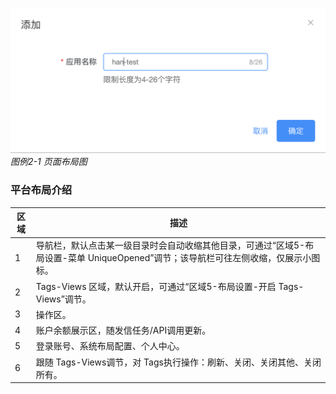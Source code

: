 
![image2-1](../../images/JMC/img3-16.png)
*图例2-1 页面布局图*

### 平台布局介绍

| 区域 | 描述 |
|------|------|
| 1    | 导航栏，默认点击某一级目录时会自动收缩其他目录，可通过“区域5-布局设置-菜单 UniqueOpened”调节；该导航栏可往左侧收缩，仅展示小图标。 |
| 2    | Tags-Views 区域，默认开启，可通过“区域5-布局设置-开启 Tags-Views”调节。 |
| 3    | 操作区。 |
| 4    | 账户余额展示区，随发信任务/API调用更新。 |
| 5    | 登录账号、系统布局配置、个人中心。 |
| 6    | 跟随 Tags-Views调节，对 Tags执行操作：刷新、关闭、关闭其他、关闭所有。 |
